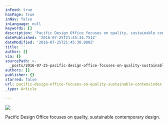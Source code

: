 ```yaml
---
inFeed: true
hasPage: true
inNav: false
inLanguage: null
keywords: []
description: 'Pacific Design Office focuses on quality, sustainable contemporary design. '
datePublished: '2016-07-25T21:45:34.751Z'
dateModified: '2016-07-25T21:45:30.080Z'
title: ''
author: []
via: {}
sourcePath: >-
  _posts/2016-07-25-pacific-design-office-focuses-on-quality-sustainable-contem.md
authors: []
publisher: {}
starred: false
url: pacific-design-office-focuses-on-quality-sustainable-contem/index.html
_type: Article

---
```

![](https://the-grid-user-content.s3-us-west-2.amazonaws.com/fe4774fb-8420-4410-8bbd-7f6483d999a7.jpg)

Pacific Design Office focuses on quality, sustainable contemporary design.